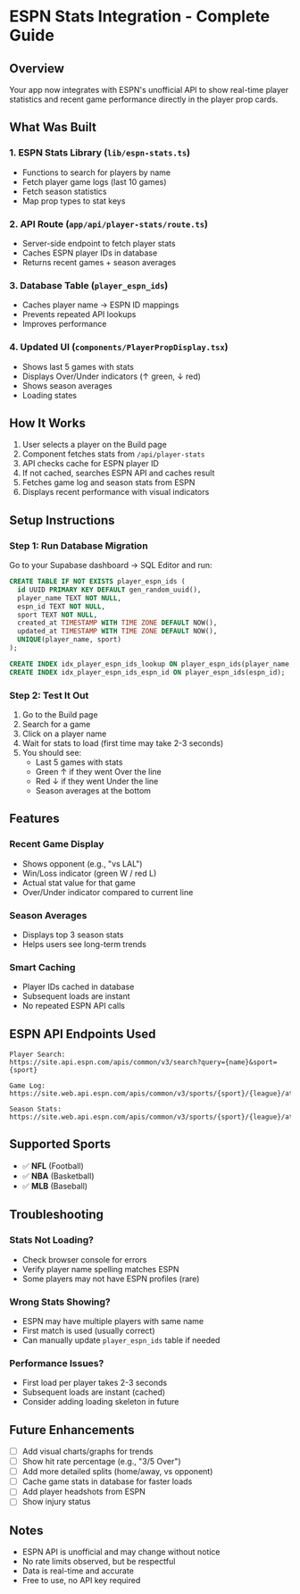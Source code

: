 # ESPN Stats Integration - Complete Guide

## Overview

Your app now integrates with ESPN's unofficial API to show real-time player statistics and recent game performance directly in the player prop cards.

## What Was Built

### 1. **ESPN Stats Library** (`lib/espn-stats.ts`)
- Functions to search for players by name
- Fetch player game logs (last 10 games)
- Fetch season statistics
- Map prop types to stat keys

### 2. **API Route** (`app/api/player-stats/route.ts`)
- Server-side endpoint to fetch player stats
- Caches ESPN player IDs in database
- Returns recent games + season averages

### 3. **Database Table** (`player_espn_ids`)
- Caches player name → ESPN ID mappings
- Prevents repeated API lookups
- Improves performance

### 4. **Updated UI** (`components/PlayerPropDisplay.tsx`)
- Shows last 5 games with stats
- Displays Over/Under indicators (↑ green, ↓ red)
- Shows season averages
- Loading states

## How It Works

1. User selects a player on the Build page
2. Component fetches stats from `/api/player-stats`
3. API checks cache for ESPN player ID
4. If not cached, searches ESPN API and caches result
5. Fetches game log and season stats from ESPN
6. Displays recent performance with visual indicators

## Setup Instructions

### Step 1: Run Database Migration

Go to your Supabase dashboard → SQL Editor and run:

```sql
CREATE TABLE IF NOT EXISTS player_espn_ids (
  id UUID PRIMARY KEY DEFAULT gen_random_uuid(),
  player_name TEXT NOT NULL,
  espn_id TEXT NOT NULL,
  sport TEXT NOT NULL,
  created_at TIMESTAMP WITH TIME ZONE DEFAULT NOW(),
  updated_at TIMESTAMP WITH TIME ZONE DEFAULT NOW(),
  UNIQUE(player_name, sport)
);

CREATE INDEX idx_player_espn_ids_lookup ON player_espn_ids(player_name, sport);
CREATE INDEX idx_player_espn_ids_espn_id ON player_espn_ids(espn_id);
```

### Step 2: Test It Out

1. Go to the Build page
2. Search for a game
3. Click on a player name
4. Wait for stats to load (first time may take 2-3 seconds)
5. You should see:
   - Last 5 games with stats
   - Green ↑ if they went Over the line
   - Red ↓ if they went Under the line
   - Season averages at the bottom

## Features

### Recent Game Display
- Shows opponent (e.g., "vs LAL")
- Win/Loss indicator (green W / red L)
- Actual stat value for that game
- Over/Under indicator compared to current line

### Season Averages
- Displays top 3 season stats
- Helps users see long-term trends

### Smart Caching
- Player IDs cached in database
- Subsequent loads are instant
- No repeated ESPN API calls

## ESPN API Endpoints Used

```
Player Search:
https://site.api.espn.com/apis/common/v3/search?query={name}&sport={sport}

Game Log:
https://site.web.api.espn.com/apis/common/v3/sports/{sport}/{league}/athletes/{id}/gamelog

Season Stats:
https://site.web.api.espn.com/apis/common/v3/sports/{sport}/{league}/athletes/{id}/stats
```

## Supported Sports

- ✅ **NFL** (Football)
- ✅ **NBA** (Basketball)  
- ✅ **MLB** (Baseball)

## Troubleshooting

### Stats Not Loading?
- Check browser console for errors
- Verify player name spelling matches ESPN
- Some players may not have ESPN profiles (rare)

### Wrong Stats Showing?
- ESPN may have multiple players with same name
- First match is used (usually correct)
- Can manually update `player_espn_ids` table if needed

### Performance Issues?
- First load per player takes 2-3 seconds
- Subsequent loads are instant (cached)
- Consider adding loading skeleton in future

## Future Enhancements

- [ ] Add visual charts/graphs for trends
- [ ] Show hit rate percentage (e.g., "3/5 Over")
- [ ] Add more detailed splits (home/away, vs opponent)
- [ ] Cache game stats in database for faster loads
- [ ] Add player headshots from ESPN
- [ ] Show injury status

## Notes

- ESPN API is unofficial and may change without notice
- No rate limits observed, but be respectful
- Data is real-time and accurate
- Free to use, no API key required
